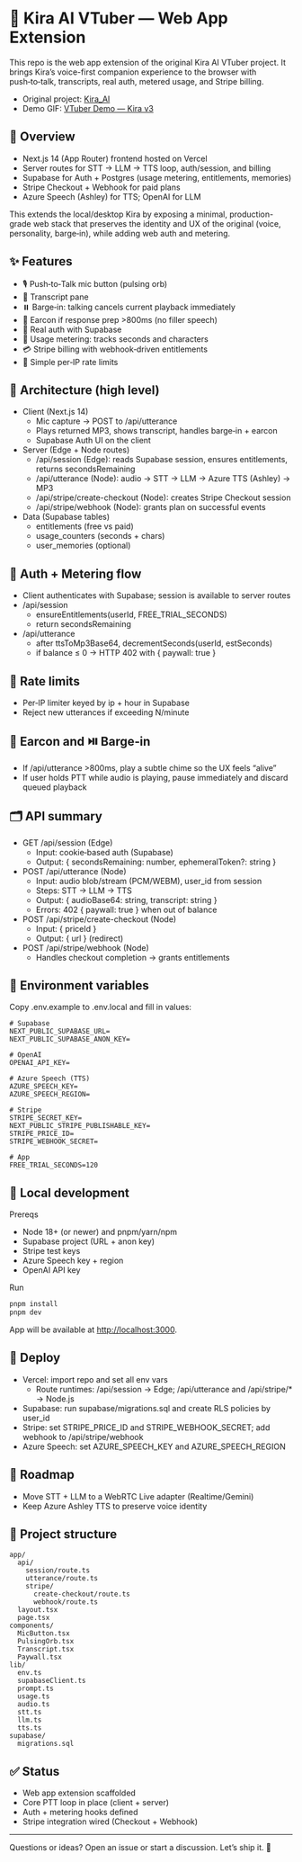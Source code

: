 # 🎤 Kira AI VTuber — Web App Extension

This repo is the web app extension of the original Kira AI VTuber project. It brings Kira’s voice-first companion experience to the browser with push‑to‑talk, transcripts, real auth, metered usage, and Stripe billing.

- Original project: [Kira_AI](https://github.com/JonathanDunkleberger/Kira_AI)
- Demo GIF: [VTuber Demo — Kira v3](https://github.com/JonathanDunkleberger/Kira_AI/blob/main/VTuber%20Demo%20-%20Kirav3.gif?raw=true)


## 🧭 Overview

- Next.js 14 (App Router) frontend hosted on Vercel
- Server routes for STT → LLM → TTS loop, auth/session, and billing
- Supabase for Auth + Postgres (usage metering, entitlements, memories)
- Stripe Checkout + Webhook for paid plans
- Azure Speech (Ashley) for TTS; OpenAI for LLM

This extends the local/desktop Kira by exposing a minimal, production-grade web stack that preserves the identity and UX of the original (voice, personality, barge‑in), while adding web auth and metering.


## ✨ Features

- 🎙️ Push‑to‑Talk mic button (pulsing orb)
- 📝 Transcript pane
- ⏸️ Barge‑in: talking cancels current playback immediately
- 🔔 Earcon if response prep >800ms (no filler speech)
- 🔐 Real auth with Supabase
- 🧮 Usage metering: tracks seconds and characters
- 💳 Stripe billing with webhook‑driven entitlements
- 🚦 Simple per‑IP rate limits


## 🧱 Architecture (high level)

- Client (Next.js 14)
  - Mic capture → POST to /api/utterance
  - Plays returned MP3, shows transcript, handles barge‑in + earcon
  - Supabase Auth UI on the client
- Server (Edge + Node routes)
  - /api/session (Edge): reads Supabase session, ensures entitlements, returns secondsRemaining
  - /api/utterance (Node): audio → STT → LLM → Azure TTS (Ashley) → MP3
  - /api/stripe/create-checkout (Node): creates Stripe Checkout session
  - /api/stripe/webhook (Node): grants plan on successful events
- Data (Supabase tables)
  - entitlements (free vs paid)
  - usage_counters (seconds + chars)
  - user_memories (optional)


## 🔐 Auth + Metering flow

- Client authenticates with Supabase; session is available to server routes
- /api/session
  - ensureEntitlements(userId, FREE_TRIAL_SECONDS)
  - return secondsRemaining
- /api/utterance
  - after ttsToMp3Base64, decrementSeconds(userId, estSeconds)
  - if balance ≤ 0 → HTTP 402 with { paywall: true }


## 🚦 Rate limits

- Per‑IP limiter keyed by ip + hour in Supabase
- Reject new utterances if exceeding N/minute


## 🔔 Earcon and ⏯️ Barge‑in

- If /api/utterance >800ms, play a subtle chime so the UX feels “alive”
- If user holds PTT while audio is playing, pause immediately and discard queued playback


## 🗂️ API summary

- GET /api/session (Edge)
  - Input: cookie‑based auth (Supabase)
  - Output: { secondsRemaining: number, ephemeralToken?: string }
- POST /api/utterance (Node)
  - Input: audio blob/stream (PCM/WEBM), user_id from session
  - Steps: STT → LLM → TTS
  - Output: { audioBase64: string, transcript: string }
  - Errors: 402 { paywall: true } when out of balance
- POST /api/stripe/create-checkout (Node)
  - Input: { priceId }
  - Output: { url } (redirect)
- POST /api/stripe/webhook (Node)
  - Handles checkout completion → grants entitlements


## 🔧 Environment variables

Copy .env.example to .env.local and fill in values:

```env
# Supabase
NEXT_PUBLIC_SUPABASE_URL=
NEXT_PUBLIC_SUPABASE_ANON_KEY=

# OpenAI
OPENAI_API_KEY=

# Azure Speech (TTS)
AZURE_SPEECH_KEY=
AZURE_SPEECH_REGION=

# Stripe
STRIPE_SECRET_KEY=
NEXT_PUBLIC_STRIPE_PUBLISHABLE_KEY=
STRIPE_PRICE_ID=
STRIPE_WEBHOOK_SECRET=

# App
FREE_TRIAL_SECONDS=120
```


## 🧪 Local development

Prereqs

- Node 18+ (or newer) and pnpm/yarn/npm
- Supabase project (URL + anon key)
- Stripe test keys
- Azure Speech key + region
- OpenAI API key

Run

```bash
pnpm install
pnpm dev
```

App will be available at [http://localhost:3000](http://localhost:3000).


## 🚀 Deploy

- Vercel: import repo and set all env vars
  - Route runtimes: /api/session → Edge; /api/utterance and /api/stripe/* → Node.js
- Supabase: run supabase/migrations.sql and create RLS policies by user_id
- Stripe: set STRIPE_PRICE_ID and STRIPE_WEBHOOK_SECRET; add webhook to /api/stripe/webhook
- Azure Speech: set AZURE_SPEECH_KEY and AZURE_SPEECH_REGION


## 🔄 Roadmap

- Move STT + LLM to a WebRTC Live adapter (Realtime/Gemini)
- Keep Azure Ashley TTS to preserve voice identity


## 📁 Project structure

```text
app/
  api/
    session/route.ts
    utterance/route.ts
    stripe/
      create-checkout/route.ts
      webhook/route.ts
  layout.tsx
  page.tsx
components/
  MicButton.tsx
  PulsingOrb.tsx
  Transcript.tsx
  Paywall.tsx
lib/
  env.ts
  supabaseClient.ts
  prompt.ts
  usage.ts
  audio.ts
  stt.ts
  llm.ts
  tts.ts
supabase/
  migrations.sql
```


## ✅ Status

- Web app extension scaffolded
- Core PTT loop in place (client + server)
- Auth + metering hooks defined
- Stripe integration wired (Checkout + Webhook)

---

Questions or ideas? Open an issue or start a discussion. Let’s ship it. 🚀

